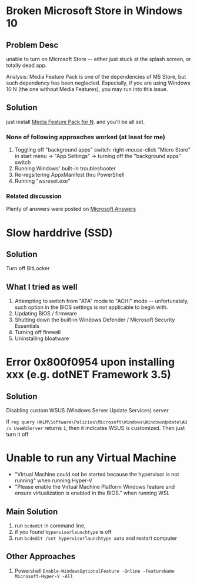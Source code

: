# Broken Microsoft Store in Windows 10

## Problem Desc
unable to turn on Microsoft Store -- either just stuck at the splash screen, or totally dead app. 

Analysis: Media Feature Pack is one of the dependencies of MS Store, but such dependency has been neglected. Especially, if you are using Windows 10 N (the one without Media Features), you may run into this issue.

## Solution
just install [Media Feature Pack for N](https://www.microsoft.com/en-us/software-download/mediafeaturepack). and you'll be all set.

### None of following approaches worked (at least for me)
1. Toggling off "background apps" switch: right-mouse-click "Micro Store" in start menu -> "App Settings" -> turning off the "background apps" switch
2. Running Windows' built-in troubleshooter
3. Re-regsitering AppxManifest thru PowerShell
4. Running "wsreset.exe"

### Related discussion
Plenty of answers were posted on [Microsoft Answers](https://answers.microsoft.com/en-us/windows/forum/windows_10-windows_store/how-to-fix-ms-windows-storepurgecaches-app-didnt/30d1fce9-733d-4b27-bf14-e88ce7e77fbf)

# Slow harddrive (SSD) 

## Solution 
Turn off BitLocker

## What I tried as well
1. Attempting to switch from "ATA" mode to "ACHI" mode -- unfortunately, such option in the BIOS settings is not applicable to begin with.
3. Updating BIOS / firmware
4. Shutting down the built-in Windows Defender / Microsoft Security Essentials
5. Turning off firewall
6. Uninstalling  bloatware 

# Error 0x800f0954 upon installing xxx (e.g. dotNET Framework 3.5)

## Solution
Disabling custom WSUS (Windows Server Update Services) server

If `reg query HKLM\Software\Policies\Microsoft\Windows\WindowsUpdate\AU /v UseWUServer` returns `1`, then it indicates WSUS is customized. Then just turn it off

# Unable to run any Virtual Machine 
* "Virtual Machine could not be started because the hypervisor is not running" when running Hyper-V
* "Please enable the Virtual Machine Platform Windows feature and ensure virtualization is enabled in the BIOS." when running WSL

## Main Solution 
1. run `bcdedit` in command line, 
2. if you found `hypervisorlaunchtype` is off
3. run `bcdedit /set hypervisorlaunchtype auto` and restart computer

## Other Approaches 
1. Powershell `Enable-WindowsOptionalFeature -Online -FeatureName Microsoft-Hyper-V -All`
